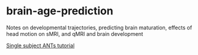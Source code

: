 # brain-age-prediction
Notes on developmental trajectories, predicting brain maturation, effects of head motion on sMRI, and qMRI and brain development

[Single subject ANTs tutorial](http://rpubs.com/stnava/ANTsTut)

